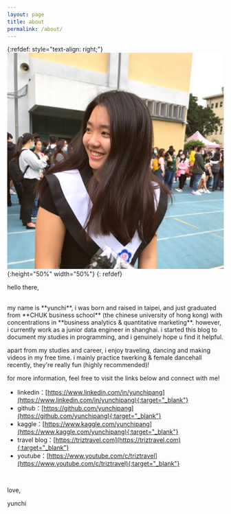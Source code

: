 ```yaml
---
layout: page
title: about
permalink: /about/
---
```

{:refdef: style="text-align: right;"}
![](/assets/images/profile_pic.JPG){:height="50%" width="50%"}
{: refdef}

hello there, 

<br/>
my name is **yunchi**, i was born and raised in taipei, and just graduated from **CHUK business school** (the chinese university of hong kong) with concentrations in **business analytics & quantitative marketing**. however, i currently work as a junior data engineer in shanghai. i started this blog to document my studies in programming, and i genuinely hope u find it helpful.

apart from my studies and career, i enjoy traveling, dancing and making videos in my free time. i mainly practice twerking & female dancehall recently, they're really fun (highly recommended)!

for more information, feel free to visit the links below and connect with me!

- linkedin：[https://www.linkedin.com/in/yunchipang](https://www.linkedin.com/in/yunchipang){:target="_blank"}
- github：[https://github.com/yunchipang](https://github.com/yunchipang){:target="_blank"}
- kaggle：[https://www.kaggle.com/yunchipang](https://www.kaggle.com/yunchipang){:target="_blank"}
- travel blog：[https://triztravel.com](https://triztravel.com){:target="_blank"}
- youtube：[https://www.youtube.com/c/triztravel](https://www.youtube.com/c/triztravel){:target="_blank"}

<br/>

love,

yunchi




